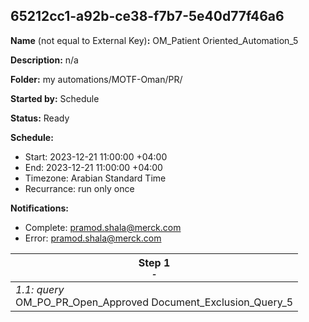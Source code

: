 ## 65212cc1-a92b-ce38-f7b7-5e40d77f46a6

**Name** (not equal to External Key)**:** OM_Patient Oriented_Automation_5

**Description:** n/a

**Folder:** my automations/MOTF-Oman/PR/

**Started by:** Schedule

**Status:** Ready

**Schedule:**

* Start: 2023-12-21 11:00:00 +04:00
* End: 2023-12-21 11:00:00 +04:00
* Timezone: Arabian Standard Time
* Recurrance: run only once

**Notifications:**

* Complete: pramod.shala@merck.com
* Error: pramod.shala@merck.com

| Step 1<br>_<small>-</small>_ |
| --- |
| _1.1: query_<br>OM_PO_PR_Open_Approved Document_Exclusion_Query_5 |
